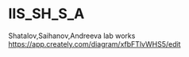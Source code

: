 # IIS_SH_S_A
Shatalov,Saihanov,Andreeva lab works
https://app.creately.com/diagram/xfbFTlvWHS5/edit

